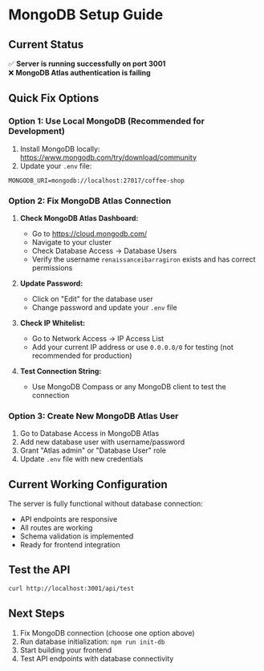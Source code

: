 # MongoDB Setup Guide

## Current Status
✅ **Server is running successfully on port 3001**  
❌ **MongoDB Atlas authentication is failing**

## Quick Fix Options

### Option 1: Use Local MongoDB (Recommended for Development)
1. Install MongoDB locally: https://www.mongodb.com/try/download/community
2. Update your `.env` file:
```env
MONGODB_URI=mongodb://localhost:27017/coffee-shop
```

### Option 2: Fix MongoDB Atlas Connection
1. **Check MongoDB Atlas Dashboard:**
   - Go to https://cloud.mongodb.com/
   - Navigate to your cluster
   - Check Database Access → Database Users
   - Verify the username `renaissanceibarragiron` exists and has correct permissions

2. **Update Password:**
   - Click on "Edit" for the database user
   - Change password and update your `.env` file

3. **Check IP Whitelist:**
   - Go to Network Access → IP Access List
   - Add your current IP address or use `0.0.0.0/0` for testing (not recommended for production)

4. **Test Connection String:**
   - Use MongoDB Compass or any MongoDB client to test the connection

### Option 3: Create New MongoDB Atlas User
1. Go to Database Access in MongoDB Atlas
2. Add new database user with username/password
3. Grant "Atlas admin" or "Database User" role
4. Update `.env` file with new credentials

## Current Working Configuration

The server is fully functional without database connection:
- API endpoints are responsive
- All routes are working
- Schema validation is implemented
- Ready for frontend integration

## Test the API
```bash
curl http://localhost:3001/api/test
```

## Next Steps
1. Fix MongoDB connection (choose one option above)
2. Run database initialization: `npm run init-db`
3. Start building your frontend
4. Test API endpoints with database connectivity
